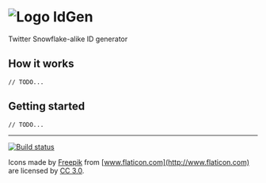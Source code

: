 # ![Logo](https://raw.githubusercontent.com/RobThree/IdGen/master/IdGenDocumentation/icons/Help.png) IdGen
Twitter Snowflake-alike ID generator

## How it works

`// TODO...`

## Getting started

`// TODO...`

<hr>

[![Build status](https://ci.appveyor.com/api/projects/status/24wqqq91u0arkf5t)](https://ci.appveyor.com/project/RobIII/idgen)

Icons made by [Freepik](http://www.flaticon.com/authors/freepik) from [www.flaticon.com](http://www.flaticon.com) are licensed by [CC 3.0](http://creativecommons.org/licenses/by/3.0/).
